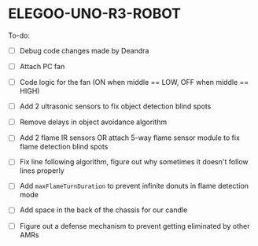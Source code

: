 # ELEGOO-UNO-R3-ROBOT

To-do:
* [ ] Debug code changes made by Deandra
* [ ] Attach PC fan 
* [ ] Code logic for the fan (ON when middle == LOW, OFF when middle == HIGH) 
* [ ] Add 2 ultrasonic sensors to fix object detection blind spots
* [ ] Remove delays in object avoidance algorithm
* [ ] Add 2 flame IR sensors OR attach 5-way flame sensor module to fix flame detection blind spots
* [ ] Fix line following algorithm, figure out why sometimes it doesn't follow lines properly
* [ ] Add ```maxFlameTurnDuration``` to prevent infinite donuts in flame detection mode
* [ ] Add space in the back of the chassis for our candle
* [ ] Figure out a defense mechanism to prevent getting eliminated by other AMRs
      
